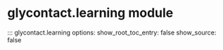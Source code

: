 # glycontact.learning module

::: glycontact.learning
    options:
      show_root_toc_entry: false
      show_source: false
